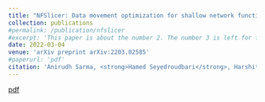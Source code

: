 ```yaml
---
title: "NFSlicer: Data movement optimization for shallow network functions"
collection: publications
#permalink: /publication/nfslicer
#excerpt: 'This paper is about the number 2. The number 3 is left for future work.'
date: 2022-03-04
venue: 'arXiv preprint arXiv:2203.02585'
#paperurl: 'pdf'
citation: 'Anirudh Sarma, <strong>Hamed Seyedroudbari</strong>, Harshit Gupta, Umakishore Ramachandran, and Alexandros Daglis'
---
```

<!---
This paper is about the number 2. The number 3 is left for future work.
#Recommended citation: Your Name, You. (2010). "Paper Title Number 2." <i>Journal 1</i>. 1(2).
-->
[pdf](http://hamedsey.github.io/files/nfslicer.pdf)
